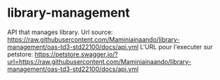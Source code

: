# library-management
API that manages library.
Url source: https://raw.githubusercontent.com/Maminiainaando/library-management/oas-td3-std22100/docs/api.yml
L'URL pour l'executer sur petstore:
https://petstore.swagger.io/?url=https://raw.githubusercontent.com/Maminiainaando/library-management/oas-td3-std22100/docs/api.yml
